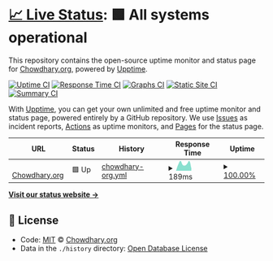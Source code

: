 # [📈 Live Status](https://chowdhary-org.github.io/status/): <!--live status--> **🟩 All systems operational**

This repository contains the open-source uptime monitor and status page for [Chowdhary.org](https://chowdhary.org), powered by [Upptime](https://github.com/upptime/upptime).

[![Uptime CI](https://github.com/koj-co/upptime/workflows/Uptime%20CI/badge.svg)](https://github.com/koj-co/upptime/actions?query=workflow%3A%22Uptime+CI%22)
[![Response Time CI](https://github.com/koj-co/upptime/workflows/Response%20Time%20CI/badge.svg)](https://github.com/koj-co/upptime/actions?query=workflow%3A%22Response+Time+CI%22)
[![Graphs CI](https://github.com/koj-co/upptime/workflows/Graphs%20CI/badge.svg)](https://github.com/koj-co/upptime/actions?query=workflow%3A%22Graphs+CI%22)
[![Static Site CI](https://github.com/koj-co/upptime/workflows/Static%20Site%20CI/badge.svg)](https://github.com/koj-co/upptime/actions?query=workflow%3A%22Static+Site+CI%22)
[![Summary CI](https://github.com/koj-co/upptime/workflows/Summary%20CI/badge.svg)](https://github.com/koj-co/upptime/actions?query=workflow%3A%22Summary+CI%22)

With [Upptime](https://upptime.js.org), you can get your own unlimited and free uptime monitor and status page, powered entirely by a GitHub repository. We use [Issues](https://github.com/chowdhary-org/status/issues) as incident reports, [Actions](https://github.com/chowdhary-org/status/actions) as uptime monitors, and [Pages](https://chowdhary-org.github.io/status/) for the status page.

<!--start: status pages-->
<!-- This summary is generated by Upptime (https://github.com/upptime/upptime) -->
<!-- Do not edit this manually, your changes will be overwritten -->
<!-- prettier-ignore -->
| URL | Status | History | Response Time | Uptime |
| --- | ------ | ------- | ------------- | ------ |
| <img alt="" src="https://icons.duckduckgo.com/ip3/chowdhary.org.ico" height="13"> [Chowdhary.org](https://chowdhary.org) | 🟩 Up | [chowdhary-org.yml](https://github.com/chowdhary-org/status/commits/HEAD/history/chowdhary-org.yml) | <details><summary><img alt="Response time graph" src="./graphs/chowdhary-org/response-time-week.png" height="20"> 189ms</summary><br><a href="https://chowdhary-org.github.io/status/history/chowdhary-org"><img alt="Response time 192" src="https://img.shields.io/endpoint?url=https%3A%2F%2Fraw.githubusercontent.com%2Fchowdhary-org%2Fstatus%2FHEAD%2Fapi%2Fchowdhary-org%2Fresponse-time.json"></a><br><a href="https://chowdhary-org.github.io/status/history/chowdhary-org"><img alt="24-hour response time 60" src="https://img.shields.io/endpoint?url=https%3A%2F%2Fraw.githubusercontent.com%2Fchowdhary-org%2Fstatus%2FHEAD%2Fapi%2Fchowdhary-org%2Fresponse-time-day.json"></a><br><a href="https://chowdhary-org.github.io/status/history/chowdhary-org"><img alt="7-day response time 189" src="https://img.shields.io/endpoint?url=https%3A%2F%2Fraw.githubusercontent.com%2Fchowdhary-org%2Fstatus%2FHEAD%2Fapi%2Fchowdhary-org%2Fresponse-time-week.json"></a><br><a href="https://chowdhary-org.github.io/status/history/chowdhary-org"><img alt="30-day response time 182" src="https://img.shields.io/endpoint?url=https%3A%2F%2Fraw.githubusercontent.com%2Fchowdhary-org%2Fstatus%2FHEAD%2Fapi%2Fchowdhary-org%2Fresponse-time-month.json"></a><br><a href="https://chowdhary-org.github.io/status/history/chowdhary-org"><img alt="1-year response time 197" src="https://img.shields.io/endpoint?url=https%3A%2F%2Fraw.githubusercontent.com%2Fchowdhary-org%2Fstatus%2FHEAD%2Fapi%2Fchowdhary-org%2Fresponse-time-year.json"></a></details> | <details><summary><a href="https://chowdhary-org.github.io/status/history/chowdhary-org">100.00%</a></summary><a href="https://chowdhary-org.github.io/status/history/chowdhary-org"><img alt="All-time uptime 99.98%" src="https://img.shields.io/endpoint?url=https%3A%2F%2Fraw.githubusercontent.com%2Fchowdhary-org%2Fstatus%2FHEAD%2Fapi%2Fchowdhary-org%2Fuptime.json"></a><br><a href="https://chowdhary-org.github.io/status/history/chowdhary-org"><img alt="24-hour uptime 100.00%" src="https://img.shields.io/endpoint?url=https%3A%2F%2Fraw.githubusercontent.com%2Fchowdhary-org%2Fstatus%2FHEAD%2Fapi%2Fchowdhary-org%2Fuptime-day.json"></a><br><a href="https://chowdhary-org.github.io/status/history/chowdhary-org"><img alt="7-day uptime 100.00%" src="https://img.shields.io/endpoint?url=https%3A%2F%2Fraw.githubusercontent.com%2Fchowdhary-org%2Fstatus%2FHEAD%2Fapi%2Fchowdhary-org%2Fuptime-week.json"></a><br><a href="https://chowdhary-org.github.io/status/history/chowdhary-org"><img alt="30-day uptime 100.00%" src="https://img.shields.io/endpoint?url=https%3A%2F%2Fraw.githubusercontent.com%2Fchowdhary-org%2Fstatus%2FHEAD%2Fapi%2Fchowdhary-org%2Fuptime-month.json"></a><br><a href="https://chowdhary-org.github.io/status/history/chowdhary-org"><img alt="1-year uptime 99.95%" src="https://img.shields.io/endpoint?url=https%3A%2F%2Fraw.githubusercontent.com%2Fchowdhary-org%2Fstatus%2FHEAD%2Fapi%2Fchowdhary-org%2Fuptime-year.json"></a></details>

<!--end: status pages-->

[**Visit our status website →**](https://chowdhary-org.github.io/status/)

## 📄 License

- Code: [MIT](./LICENSE) © [Chowdhary.org](https://chowdhary.org)
- Data in the `./history` directory: [Open Database License](https://opendatacommons.org/licenses/odbl/1-0/)
